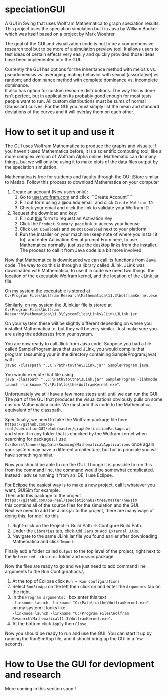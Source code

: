 # speciationGUI
A GUI in Swing that uses Wolfram Mathematica to graph speciation results. 
This project uses the speciation simulation built in Java by William Booker which was itself based on a project by Mark Woehrer.

The goal of the GUI and visualization code is not to be a comprehensive research tool but to be more of a simulation preview tool. 
It allows users to test ideas of certain effects very easily and quickly provided those ideas have been implemented into the GUI.

Currently the GUI has options for the inheritance method with meiosis vs. pseudomeiosis vs. averaging; mating behavior with sexual (assortative) vs. random;
and dominance method with complete dominance vs. incomplete dominance. \
It also has option for custom resource distributions. The way this is done isn't perfect, but in application its probably good enough for most tests people want to run.
All custom distributions must be sums of normal (Gaussian) curves. For the GUI you must simply list the mean and standard deviations of the curves and it will overlay them on each other.

# How to set it up and use it
The GUI uses Wolfram Mathematica to produce the graphs and visuals. If you haven't used Mathematica before, it is a scientific computing tool, like a more complex version of Wolfram Alpha online.
Mathematic can do many things, but we will only be using it to make plots of the data files output by the speciation simulation.

Mathematica is free for students and faculty through the OU itStore similar to Matlab.
Follow this process to download Mathematica on your computer
1. Create an account (New users only):  
   1. Go to [user.wolfram.com](user.wolfram.com) and click ```Create Account````
   2. Fill out form using a @ou.edu email, and click ```Create Wolfram ID``` 
   3. Check your email and click the link to validate your Wolfram ID 
2. Request the download and key:  
   1. Fill out [this](https://user.wolfram.com/portal/requestAK/07044bb7bb9e0707059e2a9c79705f7095b99e40) form to request an Activation Key 
   2. Click the ```Product Summary page``` link to access your license 
   3. Click ```Get Downloads``` and select ```Download``` next to your platform 
   4. Run the installer on your machine (keep note of where you install it to), and enter Activation Key at prompt 
From here, to use Mathematica normally, just use the desktop links from the installer. The process to call it from Java code is a bit more involved.

Now that Mathematica is downloaded we can call its functions from Java code. The way to do this is through a library called JLink.
JLink was downloaded with Mathematica, to use it in code we need two things: the location of the executable Wolfram kernel, and the location of the JLink.jar file.

On my system the executable is stored at \
```C:\Program Files\Wolfram Research\Mathematica\11.3\WolframKernel.exe```

Similarly, on my system the JLink.jar file is stored at \
```C:\Program Files\Wolfram Research\Mathematica\11.3\SystemFiles\Links\JLink\JLink.jar```

On your system these will be slightly different depending on where you installed Mathematica to, but they will be very similar. Just make sure you are using the addresses from your system.

You are now ready to call Jlink from Java code. 
Suppose you had a file called SampleProgram.java that used JLink, 
you would compile that program (assuming your in the directory containing SampleProgram.java) with \
```javac -classpath ".;C:\Path\to\the\JLink.jar" SampleProgram.java```.

You would execute that file using \
```java -classpath ".;C:\Path\to\the\JLink.jar" SampleProgram -linkmode launch -linkname "C:\Path\to\the\WolframKernel.exe"```.

Unfortunately we still have a few more steps until until we can run the GUI. 
The part of the GUI that produces the visualizations obviously pulls on some custom Mathematica code.
We must add this code to the Mathematica equivalent of the classpath.

Specifically, we need to take the Wolfram package file here \
```https://github.com/ou-real/speciationGUI/blob/master/graphDefinitionPackage.wl``` \
and store it in any folder that is checked by the Wolfram kernel when searching for packages. I use \
```C:\Users\Tanner\AppData\Roaming\Mathematica\Applications```
once again your system may have a different architecture, but but in principle you will have something similar.

Now you should be able to run the GUI. 
Though it is possible to run this from the command line, the command would be somewhat complicated.
Instead I advise running it from an IDE, I use Eclipse.

For Eclipse the easiest way is to make a new project, call it whatever you want, GUISim for example. \
Then add this package to the project \
```https://github.com/ou-real/speciationGUI/tree/master/newsim```\
this contains all of the source files for the simulation and the GUI.\
Next we need to add the JLink.jar to the project, there are many ways of doing this, for me I  do this
1. Right-click on the Project → Build Path → Configure Build Path. 
2. Under the ```Libraries``` tab, click ```Add Jars``` or ```Add External JARs```.
3. Navigate to the same JLink.jar file you found earlier after downloading Mathematica and click ```Import```.

Finally add a folder called ```Output``` to the top level of the project, right next to the ```Referenced Libraries``` folder and ```newsim``` package.

Now the files are ready to go and we just need to add command line arguments to the Run Configurations.\
1. At the top of Eclipse click ```Run → Run Configurations```
2. Select ```RunSimApp``` on the left then click on and enter the ```Arguments``` tab on the right.
3. In the ```Program arguments: ``` box enter this text \
```-linkmode launch -linkname "C:\Path\to\the\WolframKernel.exe"```\
on my system it looks like \
```-linkmode launch -linkname "C:\Program Files\Wolfram Research\Mathematica\11.3\WolframKernel.exe"```.
4. At the bottom click ```Apply``` then ```Close```.

Now you should be ready to run and use the GUI. You can start it up by running the RunSimApp file, and it should bring up the GUI in a few seconds.

# How to Use the GUI for devlopment and research
More coming in this section soon!!
